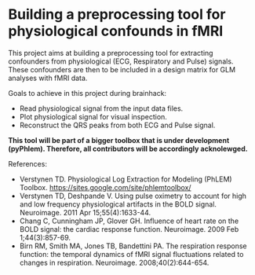 # Building a preprocessing tool for physiological confounds in fMRI

This project aims at building a preprocessing tool for extracting confounders from physiological (ECG, Respiratory and Pulse) signals. These confounders are then to be included in a design matrix for GLM analyses with fMRI data.


Goals to achieve in this project during brainhack:

- Read physiological signal from the input data files.
- Plot physiological signal for visual inspection.
- Reconstruct the QRS peaks from both ECG and Pulse signal.


**This tool will be part of a bigger toolbox that is under development (pyPhlem). Therefore, all contributors will be accordingly acknolewged.**

References:

- Verstynen TD. Physiological Log Extraction for Modeling (PhLEM) Toolbox. https://sites.google.com/site/phlemtoolbox/
- Verstynen TD, Deshpande V. Using pulse oximetry to account for high and low frequency physiological artifacts in the BOLD signal. Neuroimage. 2011 Apr 15;55(4):1633-44.
- Chang C, Cunningham JP, Glover GH. Influence of heart rate on the BOLD signal: the cardiac response function. Neuroimage. 2009 Feb 1;44(3):857-69.
- Birn RM, Smith MA, Jones TB, Bandettini PA. The respiration response function: the temporal dynamics of fMRI signal fluctuations related to changes in respiration. Neuroimage. 2008;40(2):644-654.

